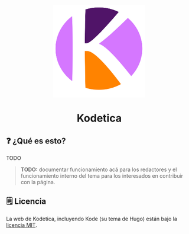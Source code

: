 <div align="center">
   <img src="./static/logo.png" align="center" width=250 height=250 alt="Logo de Kodetica"/>
   <h1 align="center">Kodetica</h1>
</div>

## :question: ¿Qué es esto?

TODO

> **TODO:** documentar funcionamiento acá para los redactores
> y el funcionamiento interno del tema para los interesados
> en contribuir con la página.

## :spiral_notepad: Licencia

La web de Kodetica, incluyendo Kode (su tema de Hugo) están
bajo la [licencia MIT](./LICENSE).
